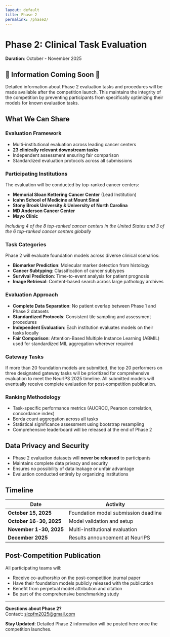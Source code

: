 ```yaml
---
layout: default
title: Phase 2
permalink: /phase2/
---
```

# Phase 2: Clinical Task Evaluation

**Duration**: October - November 2025

## 🚧 Information Coming Soon 🚧

Detailed information about Phase 2 evaluation tasks and procedures will be made available after the competition launch. This maintains the integrity of the competition by preventing participants from specifically optimizing their models for known evaluation tasks.

## What We Can Share

### Evaluation Framework
- Multi-institutional evaluation across leading cancer centers
- **23 clinically relevant downstream tasks**
- Independent assessment ensuring fair comparison
- Standardized evaluation protocols across all submissions

### Participating Institutions
The evaluation will be conducted by top-ranked cancer centers:

- **Memorial Sloan Kettering Cancer Center** (Lead Institution)
- **Icahn School of Medicine at Mount Sinai**  
- **Stony Brook University & University of North Carolina**
- **MD Anderson Cancer Center**
- **Mayo Clinic**

*Including 4 of the 8 top-ranked cancer centers in the United States and 3 of the 6 top-ranked cancer centers globally*

### Task Categories
Phase 2 will evaluate foundation models across diverse clinical scenarios:

- **Biomarker Prediction**: Molecular marker detection from histology
- **Cancer Subtyping**: Classification of cancer subtypes  
- **Survival Prediction**: Time-to-event analysis for patient prognosis
- **Image Retrieval**: Content-based search across large pathology archives

### Evaluation Approach
- **Complete Data Separation**: No patient overlap between Phase 1 and Phase 2 datasets
- **Standardized Protocols**: Consistent tile sampling and assessment procedures
- **Independent Evaluation**: Each institution evaluates models on their tasks locally
- **Fair Comparison**: Attention-Based Multiple Instance Learning (ABMIL) used for standardized MIL aggregation wherever required

### Gateway Tasks
If more than 20 foundation models are submitted, the top 20 performers on three designated gateway tasks will be prioritized for comprehensive evaluation to meet the NeurIPS 2025 timeline. All submitted models will eventually receive complete evaluation for post-competition publication.

### Ranking Methodology
- Task-specific performance metrics (AUCROC, Pearson correlation, concordance index)
- Borda count aggregation across all tasks
- Statistical significance assessment using bootstrap resampling
- Comprehensive leaderboard will be released at the end of Phase 2
 
## Data Privacy and Security

- Phase 2 evaluation datasets will **never be released** to participants
- Maintains complete data privacy and security
- Ensures no possibility of data leakage or unfair advantage
- Evaluation conducted entirely by organizing institutions

## Timeline

| Date | Activity |
|------|----------|
| **October 15, 2025** | Foundation model submission deadline |
| **October 16-30, 2025** | Model validation and setup |
| **November 1-30, 2025** | Multi-institutional evaluation |
| **December 2025** | Results announcement at NeurIPS |

## Post-Competition Publication

All participating teams will:
- Receive co-authorship on the post-competition journal paper
- Have their foundation models publicly released with the publication
- Benefit from perpetual model attribution and citation
- Be part of the comprehensive benchmarking study

---

**Questions about Phase 2?**  
Contact: [slcpfm2025@gmail.com](mailto:slcpfm2025@gmail.com)

**Stay Updated**: Detailed Phase 2 information will be posted here once the competition launches.
